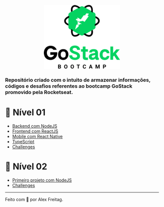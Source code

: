 <div align="center">
  <img alt="GoStack" width="250px" src=".github/images/gostack_logo.png"  />
</div>

### Repositório criado com o intuito de armazenar informações, códigos e desafios referentes ao bootcamp GoStack promovido pela Rocketseat.

# :dart: Nível 01
 - [Backend com NodeJS](https://github.com/alexxfreitag/bootcamp_gostack/tree/master/levelOne/backendWithNodeJS)
 - [Frontend com ReactJS](https://github.com/alexxfreitag/bootcamp_gostack/tree/master/levelOne/frontendWithReactJS)
 - [Mobile com React Native](https://github.com/alexxfreitag/bootcamp_gostack/tree/master/levelOne/mobileWithReactNative)
 - [TypeScript](https://github.com/alexxfreitag/bootcamp_gostack/tree/master/levelOne/typescript)
 - [Challenges](https://github.com/alexxfreitag/bootcamp_gostack/tree/master/levelOne/challenges)

# :dart: Nível 02
 - [Primeiro projeto com NodeJS](https://github.com/alexxfreitag/bootcamp_gostack/tree/master/levelTwo/firstProjectWithNodeJS)
 - [Challenges](https://github.com/alexxfreitag/bootcamp_gostack/tree/master/levelTwo/challenges)

---
Feito com :purple_heart: por Alex Freitag.